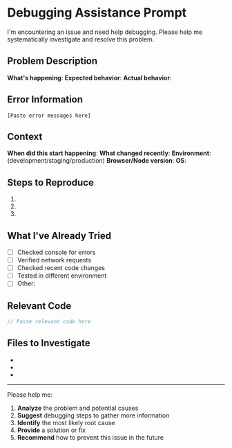 # Debugging Assistance Prompt

I'm encountering an issue and need help debugging. Please help me systematically investigate and resolve this problem.

## Problem Description
<!-- Describe the issue you're experiencing -->
**What's happening**: 
**Expected behavior**: 
**Actual behavior**: 

## Error Information
<!-- Include any error messages, stack traces, or logs -->
```
[Paste error messages here]
```

## Context
**When did this start happening**: 
**What changed recently**: 
**Environment**: (development/staging/production)
**Browser/Node version**: 
**OS**: 

## Steps to Reproduce
1. 
2. 
3. 

## What I've Already Tried
<!-- List debugging steps you've already taken -->
- [ ] Checked console for errors
- [ ] Verified network requests
- [ ] Checked recent code changes
- [ ] Tested in different environment
- [ ] Other: 

## Relevant Code
<!-- Include relevant code snippets -->
```javascript
// Paste relevant code here
```

## Files to Investigate
<!-- List files that might be related to the issue -->
- 
- 
- 

---

Please help me:
1. **Analyze** the problem and potential causes
2. **Suggest** debugging steps to gather more information
3. **Identify** the most likely root cause
4. **Provide** a solution or fix
5. **Recommend** how to prevent this issue in the future